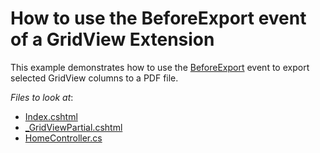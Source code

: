 # How to use the BeforeExport event of a GridView Extension

This example demonstrates how to use the [BeforeExport](https://docs.devexpress.com/AspNet/DevExpress.Web.Mvc.MVCxGridExportSettings.BeforeExport) event to export selected GridView columns to a PDF file.


*Files to look at*:

* [Index.cshtml](./CS/E3352/Views/Home/Index.cshtml)
* [_GridViewPartial.cshtml](./CS/E3352/Views/Home/_GridViewPartial.cshtml)
* [HomeController.cs](./CS/E3352/Controllers/HomeController.cs)
